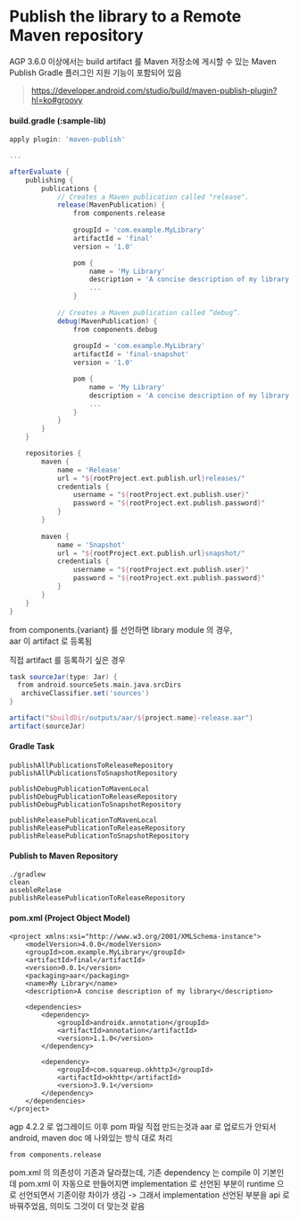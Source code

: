 

# Publish the library to a Remote Maven repository﻿

AGP 3.6.0 이상에서는 build artifact 를 Maven 저장소에 게시할 수 있는 Maven Publish Gradle 플러그인 지원 기능이 포함되어 있음
  
> https://developer.android.com/studio/build/maven-publish-plugin?hl=ko#groovy
   
#### build.gradle (:sample-lib)
```groovy 
apply plugin: 'maven-publish'

...

afterEvaluate {
    publishing {
        publications {
            // Creates a Maven publication called "release".
            release(MavenPublication) {
                from components.release
                
                groupId = 'com.example.MyLibrary'
                artifactId = 'final'
                version = '1.0'

				pom {  
					name = 'My Library'  
					description = 'A concise description of my library'
					...
	            }
            
            // Creates a Maven publication called “debug”.
            debug(MavenPublication) {
                from components.debug
                
                groupId = 'com.example.MyLibrary'
                artifactId = 'final-snapshot'
                version = '1.0'

				pom {  
					name = 'My Library'  
					description = 'A concise description of my library'
					...
	            }
            }
        }
    }

	repositories {  
		maven {  
			name = 'Release'  
			url = "${rootProject.ext.publish.url}releases/"  
			credentials {  
				username = "${rootProject.ext.publish.user}"  
				password = "${rootProject.ext.publish.password}"  
			}  
		}
		  
		maven {  
			name = 'Snapshot'  
			url = "${rootProject.ext.publish.url}snapshot/"  
			credentials {  
				username = "${rootProject.ext.publish.user}"  
				password = "${rootProject.ext.publish.password}"  
			}  
		}
	}
}
```
from components.{variant} 를 선언하면 library module 의 경우,  
aar 이 artifact 로 등록됨  
  
직접 artifact 를 등록하기 싶은 경우  
```groovy
task sourceJar(type: Jar) {  
  from android.sourceSets.main.java.srcDirs  
   archiveClassifier.set('sources')  
}

artifact("$buildDir/outputs/aar/${project.name}-release.aar")  
artifact(sourceJar)
```

#### Gradle Task
```
publishAllPublicationsToReleaseRepository
publishAllPublicationsToSnapshotRepository

publishDebugPublicationToMavenLocal
publishDebugPublicationToReleaseRepository
publishDebugPublicationToSnapshotRepository

publishReleasePublicationToMavenLocal
publishReleasePublicationToReleaseRepository
publishReleasePublicationToSnapshotRepository
```

#### Publish to Maven Repository
```
./gradlew
clean
assebleRelase
publishReleasePublicationToReleaseRepository
```

#### pom.xml  (Project Object Model)
```
<project xmlns:xsi="http://www.w3.org/2001/XMLSchema-instance">  
    <modelVersion>4.0.0</modelVersion>  
    <groupId>com.example.MyLibrary</groupId>  
    <artifactId>final</artifactId>  
    <version>0.0.1</version>  
    <packaging>aar</packaging>  
    <name>My Library</name>  
    <description>A concise description of my library</description>  
      
    <dependencies>  
        <dependency>  
            <groupId>androidx.annotation</groupId>  
            <artifactId>annotation</artifactId>  
            <version>1.1.0</version>  
        </dependency>  
      
        <dependency>
            <groupId>com.squareup.okhttp3</groupId>  
            <artifactId>okhttp</artifactId>  
            <version>3.9.1</version>  
        </dependency>
    </dependencies>  
</project>
```

agp 4.2.2 로 업그레이드 이후 pom 파일 직접 만드는것과 aar 로 업로드가 안되서 
android, maven doc 에 나와있는 방식 대로 처리 
```
from components.release
```

pom.xml 의 의존성이 기존과 달라졌는데, 기존 dependency 는 compile 이 기본인데
pom.xml 이 자동으로 만들어지면 implementation 로 선언된 부분이 runtime 으로 선언되면서 기존이랑 차이가 생김
-> 그래서 implementation 선언된 부분을 api 로 바꿔주었음, 의미도 그것이 더 맞는것 같음


<!--stackedit_data:
eyJoaXN0b3J5IjpbLTE1ODEzODcxNjUsMTk0NjQ1MzI1NSwxMD
c3NzY4NzM5XX0=
-->